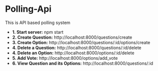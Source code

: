 ﻿# Polling-Api
<p>This is API based polling system
</p>
<ul>
  <li><strong>1. Start server:</strong> npm start </li>
  <li><strong>2. Create Question:</strong> http://localhost:8000/questions/create </li>
  <li><strong>3. Create Option:</strong> http://localhost:8000/questions/:id/options/create </li>
  <li><strong>4. Delete a Question:</strong> http://localhost:8000/questions/:id/delete </li>
  <li><strong>4. Delete an Option:</strong> http://localhost:8000/options/:id/delete </li>
  <li><strong>5. Add Vote:</strong> http://localhost:8000/options/add_vote </li>
  <li><strong>6. View Question and its Options:</strong> http://localhost:8000/questions/:id</li>
</ul>
